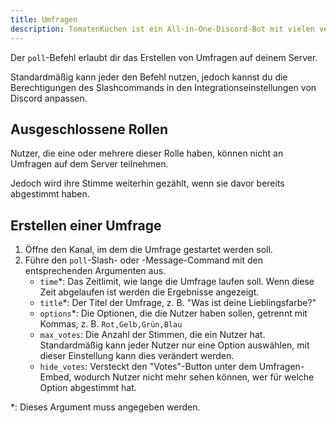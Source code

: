 ```yaml
---
title: Umfragen
description: TomatenKuchen ist ein All-in-One-Discord-Bot mit vielen verschiedenen Funktionen. Führe Umfragen auf deinem Server durch - auch als normales Mitglied.
---
```


Der `poll`-Befehl erlaubt dir das Erstellen von Umfragen auf deinem Server.

Standardmäßig kann jeder den Befehl nutzen, jedoch kannst du die Berechtigungen des Slashcommands in den Integrationseinstellungen von Discord anpassen.

## Ausgeschlossene Rollen

Nutzer, die eine oder mehrere dieser Rolle haben, können nicht an Umfragen auf dem Server teilnehmen.

Jedoch wird ihre Stimme weiterhin gezählt, wenn sie davor bereits abgestimmt haben.

## Erstellen einer Umfrage

1. Öffne den Kanal, im dem die Umfrage gestartet werden soll.
2. Führe den `poll`-Slash- oder -Message-Command mit den entsprechenden Argumenten aus.
	- `time`*: Das Zeitlimit, wie lange die Umfrage laufen soll. Wenn diese Zeit abgelaufen ist werden die Ergebnisse angezeigt.
	- `title`*: Der Titel der Umfrage, z. B. "Was ist deine Lieblingsfarbe?"
	- `options`*: Die Optionen, die die Nutzer haben sollen, getrennt mit Kommas, z. B. `Rot,Gelb,Grün,Blau`
	- `max_votes`: Die Anzahl der Stimmen, die ein Nutzer hat. Standardmäßig kann jeder Nutzer nur eine Option auswählen, mit dieser Einstellung kann dies verändert werden.
	- `hide_votes`: Versteckt den "Votes"-Button unter dem Umfragen-Embed, wodurch Nutzer nicht mehr sehen können, wer für welche Option abgestimmt hat.

\*: Dieses Argument muss angegeben werden.
